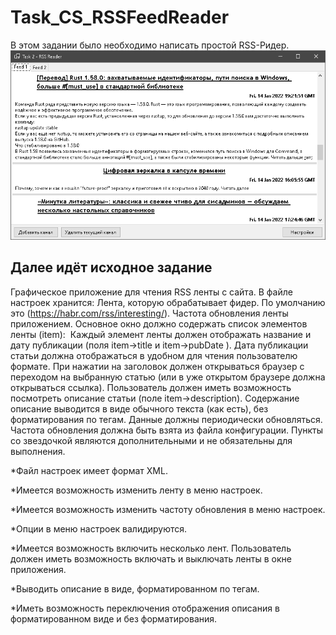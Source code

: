 # Task_CS_RSSFeedReader

В этом задании было необходимо написать простой RSS-Ридер.
![Скриншот приложения](https://raw.githubusercontent.com/K1mer/Task_CS_RSSFeedReader/main/Screen1.png)

## Далее идёт исходное задание

Графическое приложение для чтения RSS ленты с сайта.
В файле настроек хранится:
Лента, которую обрабатывает фидер. По умолчанию это (https://habr.com/rss/interesting/).
Частота обновления ленты приложением.
Основное окно должно содержать список элементов ленты (item): 
Каждый элемент ленты должен отображать название и дату публикации (поля item->title и item->pubDate ). 
Дата публикации статьи должна отображаться в удобном для чтения пользователю формате.
При нажатии на заголовок должен открываться браузер с переходом на выбранную статью (или в уже открытом браузере должна открываться ссылка).
Пользователь должен иметь возможность посмотреть описание статьи 
(поле item->description). Содержание описание выводится в виде обычного текста (как есть), без форматирования по тегам.
Данные должны периодически обновляться. Частота обновления должна быть взята из файла конфигурации.
Пункты со звездочкой являются дополнительными и не обязательны для выполнения.

  *Файл настроек имеет формат XML.
  
  *Имеется возможность изменить ленту в меню настроек.
  
  *Имеется возможность изменить частоту обновления в меню настроек.
  
  *Опции в меню настроек валидируются.
  
  *Имеется возможность включить несколько лент. Пользователь должен иметь возможность включать и выключать ленты в окне приложения.
  
  *Выводить описание в виде, форматированном по тегам.
  
  *Иметь возможность переключения отображения описания в форматированном виде и без форматирования.
